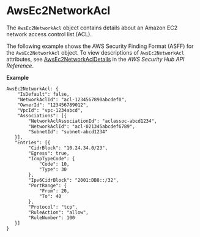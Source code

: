 # AwsEc2NetworkAcl<a name="asff-resourcedetails-awsec2networkacl"></a>

The `AwsEc2NetworkAcl` object contains details about an Amazon EC2 network access control list \(ACL\)\.

The following example shows the AWS Security Finding Format \(ASFF\) for the `AwsEc2NetworkAcl` object\. To view descriptions of `AwsEc2NetworkAcl` attributes, see [AwsEc2NetworkAclDetails](https://docs.aws.amazon.com/securityhub/1.0/APIReference/API_AwsEc2NetworkAclDetails.html) in the *AWS Security Hub API Reference*\.

**Example**

```
AwsEc2NetworkAcl: {
    "IsDefault": false,
    "NetworkAclId": "acl-1234567890abcdef0",
    "OwnerId": "123456789012",
    "VpcId": "vpc-1234abcd",
    "Associations": [{
        "NetworkAclAssociationId": "aclassoc-abcd1234",
        "NetworkAclId": "acl-021345abcdef6789",
        "SubnetId": "subnet-abcd1234"
   }],
   "Entries": [{
        "CidrBlock": "10.24.34.0/23",
        "Egress": true,
        "IcmpTypeCode": {
            "Code": 10,
            "Type": 30
        },
        "Ipv6CidrBlock": "2001:DB8::/32",
        "PortRange": {
            "From": 20,
            "To": 40
        },
        "Protocol": "tcp",
        "RuleAction": "allow",
        "RuleNumber": 100
   }]
}
```